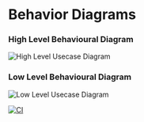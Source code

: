 # Behavior Diagrams

### High Level Behavioural Diagram
![High Level Usecase Diagram](https://github.com/Sanchana-2k/LTTS_C_MiniProject/blob/15e8ee9416ef51f4b49194c97292650a1f2ef02d/2_Architecture/behavior%20Diagrams/High_Level_Behavior.jpg)

### Low Level Behavioural Diagram
![Low Level Usecase Diagram](https://github.com/Sanchana-2k/LTTS_C_MiniProject/blob/c5b39a89372be95f71196d3c4523df77be7f0f3f/2_Architecture/behavior%20Diagrams/Low_Level_Behavior.jpg)

[![CI](https://github.com/Aakash241/M1_PROJECT_2022/actions/workflows/1main.yml/badge.svg)](https://github.com/Aakash241/M1_PROJECT_2022/actions/workflows/1main.yml)


